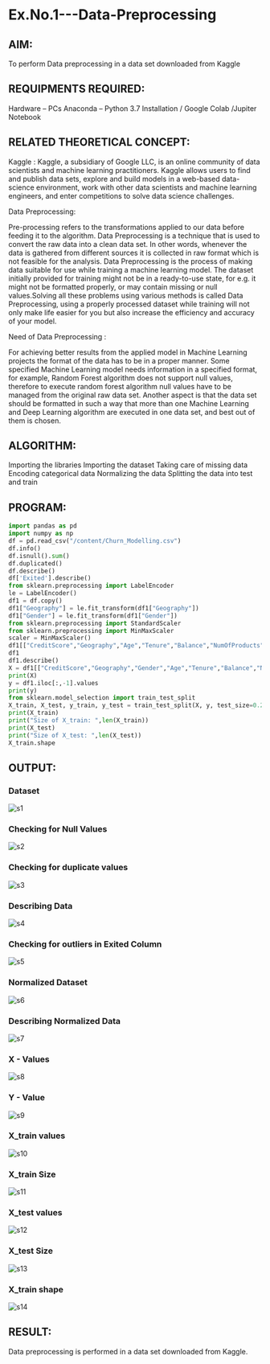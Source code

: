 # Ex.No.1---Data-Preprocessing
## AIM:

To perform Data preprocessing in a data set downloaded from Kaggle

## REQUIPMENTS REQUIRED:
Hardware – PCs
Anaconda – Python 3.7 Installation / Google Colab /Jupiter Notebook

## RELATED THEORETICAL CONCEPT:

Kaggle :
Kaggle, a subsidiary of Google LLC, is an online community of data scientists and machine learning practitioners. Kaggle allows users to find and publish data sets, explore and build models in a web-based data-science environment, work with other data scientists and machine learning engineers, and enter competitions to solve data science challenges.

Data Preprocessing:

Pre-processing refers to the transformations applied to our data before feeding it to the algorithm. Data Preprocessing is a technique that is used to convert the raw data into a clean data set. In other words, whenever the data is gathered from different sources it is collected in raw format which is not feasible for the analysis.
Data Preprocessing is the process of making data suitable for use while training a machine learning model. The dataset initially provided for training might not be in a ready-to-use state, for e.g. it might not be formatted properly, or may contain missing or null values.Solving all these problems using various methods is called Data Preprocessing, using a properly processed dataset while training will not only make life easier for you but also increase the efficiency and accuracy of your model.

Need of Data Preprocessing :

For achieving better results from the applied model in Machine Learning projects the format of the data has to be in a proper manner. Some specified Machine Learning model needs information in a specified format, for example, Random Forest algorithm does not support null values, therefore to execute random forest algorithm null values have to be managed from the original raw data set.
Another aspect is that the data set should be formatted in such a way that more than one Machine Learning and Deep Learning algorithm are executed in one data set, and best out of them is chosen.


## ALGORITHM:
Importing the libraries
Importing the dataset
Taking care of missing data
Encoding categorical data
Normalizing the data
Splitting the data into test and train

## PROGRAM:
```python
import pandas as pd
import numpy as np
df = pd.read_csv("/content/Churn_Modelling.csv")
df.info()
df.isnull().sum()
df.duplicated()
df.describe()
df['Exited'].describe()
from sklearn.preprocessing import LabelEncoder
le = LabelEncoder()
df1 = df.copy()
df1["Geography"] = le.fit_transform(df1["Geography"])
df1["Gender"] = le.fit_transform(df1["Gender"])
from sklearn.preprocessing import StandardScaler
from sklearn.preprocessing import MinMaxScaler
scaler = MinMaxScaler()
df1[["CreditScore","Geography","Age","Tenure","Balance","NumOfProducts","EstimatedSalary"]] = pd.DataFrame(scaler.fit_transform(df1[["CreditScore","Geography","Age","Tenure","Balance","NumOfProducts","EstimatedSalary"]]))
df1
df1.describe()
X = df1[["CreditScore","Geography","Gender","Age","Tenure","Balance","NumOfProducts","HasCrCard","IsActiveMember","EstimatedSalary"]].values
print(X)
y = df1.iloc[:,-1].values
print(y)
from sklearn.model_selection import train_test_split
X_train, X_test, y_train, y_test = train_test_split(X, y, test_size=0.2)
print(X_train)
print("Size of X_train: ",len(X_train))
print(X_test)
print("Size of X_test: ",len(X_test))
X_train.shape


```

## OUTPUT:
### Dataset
![s1](https://user-images.githubusercontent.com/113674204/191887944-59fbffdc-6651-42fb-92c3-00c6b2e0ed94.png)
### Checking for Null Values
![s2](https://user-images.githubusercontent.com/113674204/191889421-130b4434-abbf-4bfe-ba72-76ee78b0e0ec.png)
### Checking for duplicate values
![s3](https://user-images.githubusercontent.com/113674204/191889603-321c821d-c712-4db9-a618-df744cfd8c93.png)
### Describing Data
![s4](https://user-images.githubusercontent.com/113674204/191889726-3416435f-f4a3-4b9b-beeb-0a73b110108d.png)
### Checking for outliers in Exited Column
![s5](https://user-images.githubusercontent.com/113674204/191889863-91e37e9f-506a-4fc2-ba22-8f79556bdf2e.png)
### Normalized Dataset
![s6](https://user-images.githubusercontent.com/113674204/191890023-8173556f-78f6-4ab3-b49d-f657019637f9.png)
### Describing Normalized Data
![s7](https://user-images.githubusercontent.com/113674204/191890114-4133f44f-aa4d-4a4a-9bf4-2b38780a7cd0.png)
### X - Values
![s8](https://user-images.githubusercontent.com/113674204/191890233-a820a7e2-950b-417c-9321-876cac1ad005.png)
### Y - Value
![s9](https://user-images.githubusercontent.com/113674204/191890310-dcddf70f-8a71-442d-8fcc-bb1713f87763.png)
### X_train values
![s10](https://user-images.githubusercontent.com/113674204/191890378-27bb1453-8fe3-42ba-9784-85a7d68eac78.png)
### X_train Size
![s11](https://user-images.githubusercontent.com/113674204/191890456-1f4c4f42-60b0-45dc-b706-804316a05680.png)
### X_test values
![s12](https://user-images.githubusercontent.com/113674204/191890578-670b2bfd-73cb-4845-9162-9a18802bb52e.png)
### X_test Size
![s13](https://user-images.githubusercontent.com/113674204/191890651-c9c264ae-eb6c-4ecf-a92c-cfcd16991614.png)
### X_train shape
![s14](https://user-images.githubusercontent.com/113674204/191890731-75551863-4e25-4f0d-ad7b-54b922f7c9c7.png)





## RESULT:
Data preprocessing is performed in a data set downloaded from Kaggle.
